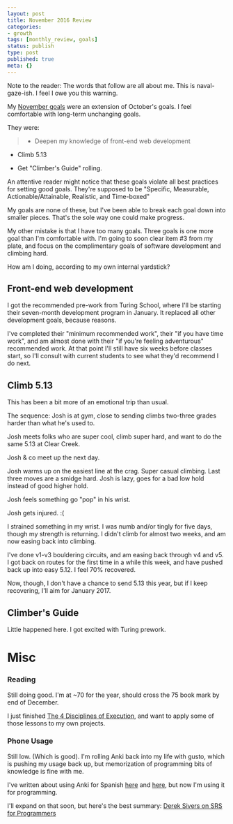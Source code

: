 ```yaml
---
layout: post
title: November 2016 Review
categories:
- growth
tags: [monthly_review, goals]
status: publish
type: post
published: true
meta: {}
---
```




Note to the reader: The words that follow are all about me. This is naval-gaze-ish. I feel I owe you this warning.



My 
[November goals](https://josh.works/blog/f23wrr3boior18oo14ih6v2lo0suz6) were an extension of October's goals. I feel comfortable with long-term unchanging goals.



They were:


>* Deepen my knowledge of front-end web development


* Climb 5.13


* Get "Climber's Guide" rolling.



An attentive reader might notice that these goals violate all best practices for setting good goals. They're supposed to be "Specific, Measurable, Actionable/Attainable, Realistic, and Time-boxed"



My goals are none of these, but I've been able to break each goal down into smaller pieces. That's the sole way one could make progress.



My other mistake is that I have too many goals. Three goals is one more goal than I'm comfortable with. I'm going to soon clear item #3 from my plate, and focus on the complimentary goals of software development and climbing hard.



How am I doing, according to my own internal yardstick?


## Front-end web development



I got the recommended pre-work from Turing School, where I'll be starting their seven-month development program in January. It replaced all other development goals, because reasons.



I've completed their "minimum recommended work", their "if you have time work", and am almost done with their "if you're feeling adventurous" recommended work. At that point I'll still have six weeks before classes start, so I'll consult with current students to see what they'd recommend I do next.


## Climb 5.13



This has been a bit more of an emotional trip than usual.



The sequence: Josh is at gym, close to sending climbs two-three grades harder than what he's used to.



Josh meets folks who are super cool, climb super hard, and want to do the same 5.13 at Clear Creek.



Josh & co meet up the next day.



Josh warms up on the easiest line at the crag. Super casual climbing. Last three moves are a smidge hard. Josh is lazy, goes for a bad low hold instead of good higher hold.



Josh feels something go "pop" in his wrist.



Josh gets injured. :(



I strained something in my wrist. I was numb and/or tingly for five days, though my strength is returning. I didn't climb for almost two weeks, and am now easing back into climbing.



I've done v1-v3 bouldering circuits, and am easing back through v4 and v5. I got back on routes for the first time in a while this week, and have pushed back up into easy 5.12. I feel 70% recovered.



Now, though, I don't have a chance to send 5.13 this year, but if I keep recovering, I'll aim for January 2017.


## Climber's Guide



Little happened here. I got excited with Turing prework.


# Misc


### Reading



Still doing good. I'm at ~70 for the year, should cross the 75 book mark by end of December.



I just finished 
[The 4 Disciplines of Execution](https://www.amazon.com/Disciplines-Execution-Achieving-Wildly-Important/dp/1491517751), and want to apply some of those lessons to my own projects.


### Phone Usage



Still low. (Which is good). I'm rolling Anki back into my life with gusto, which is pushing my usage back up, but memorization of programming bits of knowledge is fine with me.



I've written about using Anki for Spanish 
[here](https://josh.works/blog/learning-spanish-conversation-connectors) and 
[here](https://josh.works/blog/2-things-spanish), but now I'm using it for programming.



I'll expand on that soon, but here's the best summary: 
[Derek Sivers on SRS for Programmers](https://sivers.org/srs)
